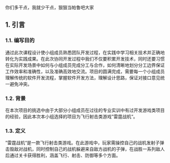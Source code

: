 你们多干点，我就少干点，狠狠当帕鲁吧大家
## 1. 引言
### 1.1. 编写目的
通过此次课程设计使小组成员熟悉团队开发过程，在实践中学习相关技术并正确地转化为实践成果。在此次协同开发过程中我们不仅要积累开发技术，同时还要习惯在实际开发场景中如何与小组成员完成分工与合作，如何清晰地划分分工边界保证工作效率和准确性，以及准确高效地交流。项目的圆满完成，需要每一个小组成员理解传统的软件开发流程，掌握软件开发方法，理解设计思路，保证对接口意见统一避免冲突。
### 1.2. 背景
在本次项目的挑选中由于大部分小组成员在过往的专业实训中有过开发游戏类项目的经验，因此本次本小组选择的项目为飞行射击类游戏”雷霆战机“。
### 1.3. 定义
”雷霆战机“是一款飞行射击类游戏。在此游戏中，玩家需操控自己的战机发射子弹击毁敌对战机，同时控制自己的战机躲避来自敌方战机的子弹，在战胜一系列敌人后通过关卡获得胜利，涵盖飞行、射击、防御等多个方面。
